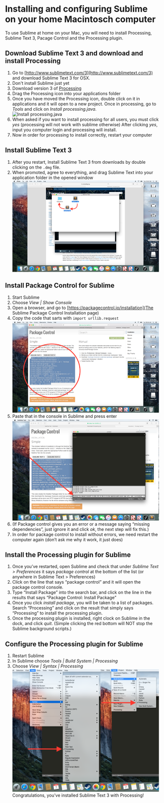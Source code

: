 Installing and configuring Sublime on your home Macintosch computer
=============================

To use Sublime at home on your Mac, you will need to install Processing, Sublime Text 3, Pacage Control and the Processing plugin.

Download Sublime Text 3 and download and install Processing
---------------
1. Go to [http://www.sublimetext.com/3](http://www.sublimetext.com/3) and download Sublime Text 3 for OSX. 
2. Don't install Sublime just yet
3. Download version 3 of [Processing](https://processing.org/download/?processing)
4. Drag the Processing icon into your applications folder
5. Once you have moved the Processing icon, double click on it in applications and it will open to a new project. Once in processing, go to *Tools* and click on *Install processing.java*.  
![Install processing.java](SublimeConfig1.png)
6. When asked if you want to install processing for all users, you must click *yes* (processing will not work with sublime otherwise)
After clicking *yes*, input you computer login and processing will install.
7. Now in order for processing to install correctly, restart your computer

Install Sublime Text 3
------------------
1. After you restart, Install Sublime Text 3 from downloads by double clicking on the `.dmg` file.
2. When promoted, agree to everything, and drag Sublime Text into your application folder in the opened window  
![drag Sublime Text into your application folder](SublimeConfig2.png)

Install Package Control for Sublime
---------------
1. Start Sublime
2. Choose *View | Show Console*
3. Open a browser, and go to [https://packagecontrol.io/installation](The Sublime Package Control Installation page)
4. Copy the code that sarts with `import urllib.request`  
![copy the code](SublimeConfig3.png)
5. Paste that in the console in Sublime and press enter  
![paste the code](SublimeConfig4.png)
6. (If Package control gives you an error or a message saying “missing dependencies”, just ignore it and click *ok*, the next step will fix this.)
7. In order for package control to install without errors, we need restart the computer again (don’t ask me why it work, it just does)

Install the Processing plugin for Sublime
---------------
1. Once you’ve restarted, open Sublime and check that under *Sublime Text > Preferences* it says *package control* at the bottom of the list (or anywhere in Sublime Text > Preferences)
2. Click on the line that says “package control” and it will open the package control console.
3. Type “Install Package” into the search bar, and click on the line in the results that says “Package Control: Install Package”
4. Once you click *install package*, you will be taken to a list of packages. Search “Processing” and click on the result that simply says “Processing” to install the processing plugin.
5. Once the processing plugin is installed, right clock on Sublime in the dock, and click *quit*. (Simple clicking the red bottom will NOT stop the Sublime background scripts.)

Configure the Processing plugin for Sublime
---------------
1. Restart Sublime
2. In Sublime choose *Tools | Build System | Processing*
3. Choose *View | Syntax | Processing*  
![paste the code](SublimeConfig5.png)  
Congratulations, you’ve installed Sublime Text 3 with Processing!

